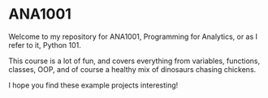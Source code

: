# ANA1001

Welcome to my repository for ANA1001, Programming for Analytics, or as I refer to it, Python 101.

This course is a lot of fun, and covers everything from variables, functions, classes, OOP, and of course a healthy mix of dinosaurs chasing chickens.

I hope you find these example projects interesting!
